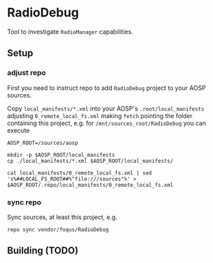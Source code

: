 # RadioDebug

Tool to investigate `RadioManager` capabilities.

## Setup

### adjust repo

First you need to instruct repo to add `RadioDebug` project to your AOSP sources.

Copy `local_manifests/*.xml` into your AOSP's `.root/local_manifests` adjusting `0_remote_local_fs.xml` making `fetch` pointing the folder containing this project, e.g. for `/mnt/sources_root/RadioDebug` you can execute

```shell
AOSP_ROOT=/sources/aosp

mkdir -p $AOSP_ROOT/local_manifests
cp ./local_manifests/*.xml $AOSP_ROOT/local_manifests/

cat local_manifests/0_remote_local_fs.xml | sed 's%##LOCAL_FS_ROOT##%"file:///sources"%' > $AOSP_ROOT/.repo/local_manifests/0_remote_local_fs.xml
```

### sync repo

Sync sources, at least this project, e.g.
```
repo sync vendor/foqus/RadioDebug
```

## Building (TODO)

